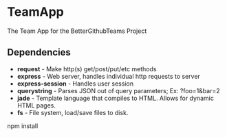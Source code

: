 TeamApp
=======

The Team App for the BetterGithubTeams Project

## Dependencies
- **request** - Make http(s) get/post/put/etc methods
- **express** - Web server, handles individual http requests to server
- **express-session** - Handles user session
- **querystring** - Parses JSON out of query parameters; Ex: ?foo=1&bar=2
- **jade** - Template language that compiles to HTML. Allows for dynamic HTML pages.
- **fs** - File system, load/save files to disk.

npm install <dependency>





